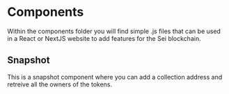 # Components

Within the components folder you will find simple .js files that can be used in a React or NextJS website to add features for the Sei blockchain.

## Snapshot
This is a snapshot component where you can add a collection address and retreive all the owners of the tokens.